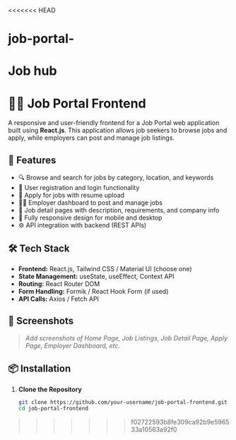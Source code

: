 <<<<<<< HEAD
# job-portal-
Job hub  
=======
# 🧑‍💼 Job Portal Frontend

A responsive and user-friendly frontend for a Job Portal web application built using **React.js**. This application allows job seekers to browse jobs and apply, while employers can post and manage job listings.

## 🚀 Features

- 🔍 Browse and search for jobs by category, location, and keywords
- 📝 User registration and login functionality
- 🎯 Apply for jobs with resume upload
- 🧑‍💼 Employer dashboard to post and manage jobs
- 📃 Job detail pages with description, requirements, and company info
- 📱 Fully responsive design for mobile and desktop
- ⚙️ API integration with backend (REST APIs)

## 🛠️ Tech Stack

- **Frontend:** React.js, Tailwind CSS / Material UI (choose one)
- **State Management:** useState, useEffect, Context API
- **Routing:** React Router DOM
- **Form Handling:** Formik / React Hook Form (if used)
- **API Calls:** Axios / Fetch API


## 📸 Screenshots

> _Add screenshots of Home Page, Job Listings, Job Detail Page, Apply Page, Employer Dashboard, etc._

## 📦 Installation

1. **Clone the Repository**
   ```bash
   git clone https://github.com/your-username/job-portal-frontend.git
   cd job-portal-frontend


>>>>>>> f02722593b8fe309ca92b9e596533a10563a92f0
